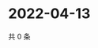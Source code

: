 # 2022-04-13

共 0 条

<!-- BEGIN WEIBO -->
<!-- 最后更新时间 Wed Apr 13 2022 02:01:53 GMT+0800 (China Standard Time) -->

<!-- END WEIBO -->
